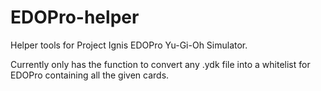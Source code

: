 # EDOPro-helper
Helper tools for Project Ignis EDOPro Yu-Gi-Oh Simulator.

Currently only has the function to convert any .ydk file into a whitelist for EDOPro containing all the given cards.
